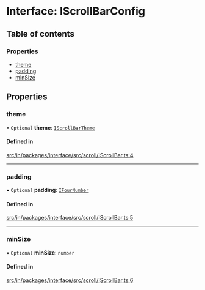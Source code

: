# Interface: IScrollBarConfig

## Table of contents

### Properties

- [theme](IScrollBarConfig.md#theme)
- [padding](IScrollBarConfig.md#padding)
- [minSize](IScrollBarConfig.md#minsize)

## Properties

### theme

• `Optional` **theme**: [`IScrollBarTheme`](../modules.md#iscrollbartheme)

#### Defined in

[src/in/packages/interface/src/scroll/IScrollBar.ts:4](https://github.com/leaferjs/leafer-in/blob/7c98c72b66f072cdb2c03c00af3f54939d5b6887/packages/interface/src/scroll/IScrollBar.ts#L4)

___

### padding

• `Optional` **padding**: [`IFourNumber`](../modules.md#ifournumber)

#### Defined in

[src/in/packages/interface/src/scroll/IScrollBar.ts:5](https://github.com/leaferjs/leafer-in/blob/7c98c72b66f072cdb2c03c00af3f54939d5b6887/packages/interface/src/scroll/IScrollBar.ts#L5)

___

### minSize

• `Optional` **minSize**: `number`

#### Defined in

[src/in/packages/interface/src/scroll/IScrollBar.ts:6](https://github.com/leaferjs/leafer-in/blob/7c98c72b66f072cdb2c03c00af3f54939d5b6887/packages/interface/src/scroll/IScrollBar.ts#L6)
